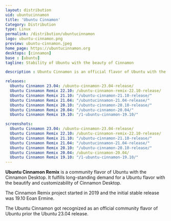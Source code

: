 ```yaml
---
layout: distribution
uid: ubuntucinnamon
title: 'Ubuntu Cinnamon'
Category: Distribution
type: Linux
permalink: /distribution/ubuntucinnamon
logo: ubuntu-cinnamon.png
preview: ubuntu-cinnamon.jpeg
home_page: https://ubuntucinnamon.org
desktops: [cinnamon]
base : [ubuntu]
tagline: Stability of Ubuntu with the beauty of Cinnamon

description : Ubuntu Cinnamon is an official flavor of Ubuntu with the Cinnamon Desktop environment. It combines solid Ubuntu foundation with the productive Cinnamon Desktop Environment.

releases:
  Ubuntu Cinnamon 23.04: /ubuntu-cinnamon-23.04-release/
  Ubuntu Cinnamon Remix 22.10: /ubuntu-cinnamon-remix-22.10-release/
  Ubuntu Cinnamon Remix 21.10: "/ubuntu-cinnamon-21.10-release/"
  Ubuntu Cinnamon Remix 21.04: "/ubuntucinnamon-21.04-release/"
  Ubuntu Cinnamon Remix 20.10: "/ubuntu-cinnamon-20.10-release/"
  Ubuntu Cinnamon Remix 20.04: "/ubuntu-cinnamon-20.04/"
  Ubuntu Cinnamon Remix 19.10: "/1-ubuntu-cinnamon-19.10/"

screenshots:
  Ubuntu Cinnamon 23.04: /ubuntu-cinnamon-23.04-release/
  Ubuntu Cinnamon Remix 22.10: /ubuntu-cinnamon-remix-22.10-release/
  Ubuntu Cinnamon Remix 21.10: "/ubuntu-cinnamon-21.10-release/"
  Ubuntu Cinnamon Remix 21.04: "/ubuntucinnamon-21.04-release/"
  Ubuntu Cinnamon Remix 20.10: "/ubuntu-cinnamon-20.10-release/"
  Ubuntu Cinnamon Remix 20.04: /ubuntu-cinnamon-20.04/
  Ubuntu Cinnamon Remix 19.10: "/1-ubuntu-cinnamon-19.10/"
---
```


**Ubuntu Cinnamon Remix** is a community flavor of Ubuntu with the Cinnamon Desktop. It fulfills long-standing demand for a Ubuntu flavor with the beautify and customizability of Cinnamon Desktop.

The Cinnamon Remix project started in 2019 and the initial stable release was 19.10 Eoan Ermine.

The Ubuntu Cinnamon got recognized as an official community flavor of Ubuntu prior the Ubuntu 23.04 release.